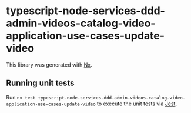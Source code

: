 # typescript-node-services-ddd-admin-videos-catalog-video-application-use-cases-update-video

This library was generated with [Nx](https://nx.dev).

## Running unit tests

Run `nx test typescript-node-services-ddd-admin-videos-catalog-video-application-use-cases-update-video` to execute the unit tests via [Jest](https://jestjs.io).
